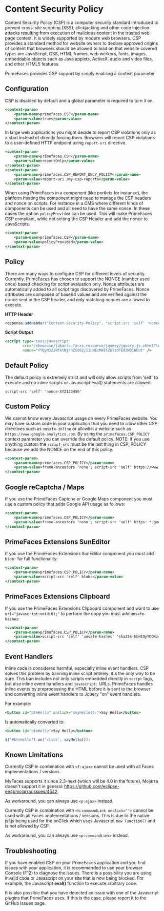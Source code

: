 # Content Security Policy

Content Security Policy (CSP) is a computer security standard introduced to prevent cross-site scripting (XSS),
clickjacking and other code injection attacks resulting from execution of malicious content in the trusted web
page context. It is widely supported by modern web browsers. CSP provides a standard method for website owners
to declare approved origins of content that browsers should be allowed to load on that website covered types
are JavaScript, CSS, HTML frames, web workers, fonts, images, embeddable objects such as Java applets, ActiveX,
audio and video files, and other HTML5 features.

PrimeFaces provides CSP support by simply enabling a context parameter

## Configuration

CSP is disabled by default and a global parameter is required to turn it on.

```xml
<context-param>
    <param-name>primefaces.CSP</param-name>
    <param-value>true</param-value>
</context-param>
```

In large web applications you might decide to report CSP violations only as a start instead of directly forcing them. 
Browsers will report CSP violations to a user-defined HTTP endpoint using `report-uri` directive.

```xml
<context-param>
    <param-name>primefaces.CSP</param-name>
    <param-value>reportOnly</param-value>
</context-param>
<context-param>
    <param-name>primefaces.CSP_REPORT_ONLY_POLICY</param-name>
    <param-value>report-uri /my-csp-reports</param-value>
</context-param>
```

When using PrimeFaces in a component (like portlets for instance), the platform hosting the component might need to
manage the CSP headers and nonce on scripts. For instance in a CMS where different kinds of components can be used
and all need to have the same nonce. In these cases the option `policyProvided` can be used. This will make
PrimeFaces CSP compliant, while not setting the CSP Header and add the nonce to JavaScripts.

```xml
<context-param>
    <param-name>primefaces.CSP</param-name>
    <param-value>policyProvided</param-value>
</context-param>
```

## Policy
There are many ways to configure CSP for different levels of security. Currently, PrimeFaces has chosen to
support the NONCE (number used once) based checking for script evaluation only. Nonce attributes are automatically
added to all script tags discovered by PrimeFaces. Nonce attributes are composed of base64 values and are verified
against the nonce sent in the CSP header, and only matching nonces are allowed to execute.

**HTTP Header**
```java
response.addHeader("Content-Security-Policy", "script-src 'self' 'nonce-YTQyM2ZiNTktNjFhZS00ZjI1LWEzMWItZGYzOTE0ZWQ1NDU1'");

```

**Script Output**
```xml
<script type="text/javascript"
        src="/showcase/jakarta.faces.resource/jquery/jquery.js.xhtml?ln=primefaces&amp;v=8.0"
        nonce="YTQyM2ZiNTktNjFhZS00ZjI1LWEzMWItZGYzOTE0ZWQ1NDU1" />
```
## Default Policy
The default policy is extremely strict and will only allow scripts from 'self' to execute and no inline
scripts or Javascript eval() statements are allowed.

```
script-src 'self' 'nonce-XYZ123456'
```

## Custom Policy
We cannot know every Javascript usage on every PrimeFaces website. You may have custom code in your
application that you need to allow other CSP directives such as `unsafe-inline` or allowlist a website
such as `https://www.google-analytics.com`.  By using the `primefaces.CSP_POLICY` context parameter you
can override the default policy. NOTE: If you use anything custom the `script-src` must be the last 
thing in CSP_POLICY because we add the NONCE on the end of this policy.

```xml
<context-param>
    <param-name>primefaces.CSP_POLICY</param-name>
    <param-value>frame-ancestors 'none'; script-src 'self' https://www.google-analytics.com</param-value>
</context-param>
```

## Google reCaptcha / Maps
If you use the PrimeFaces Captcha or Google Maps component you must use a custom policy that adds Google API usage as follows:

```xml
<context-param>
    <param-name>primefaces.CSP_POLICY</param-name>
    <param-value>frame-ancestors 'none'; script-src 'self' https: *.googleapis.com</param-value>
</context-param>
```

## PrimeFaces Extensions SunEditor
If you use the PrimeFaces Extensions SunEditor component you must add `blob:` for full functionality:

```xml
<context-param>
    <param-name>primefaces.CSP_POLICY</param-name>
    <param-value>script-src 'self' blob:</param-value>
</context-param>
```

## PrimeFaces Extensions Clipboard
If you use the PrimeFaces Extensions Clipboard component and want to use `url="javascript:void(0);"` to perform the copy you must add `unsafe-hashes`:

```xml
<context-param>
    <param-name>primefaces.CSP_POLICY</param-name>
    <param-value>script-src 'self' 'unsafe-hashes' 'sha256-kbHtQyYDQKz4SWMQ8OHVol3EC0t3tHEJFPCSwNG9NxQ='</param-value>
</context-param>
```

## Event Handlers
Inline code is considered harmful, especially inline event handlers. CSP solves this problem by banning inline
script entirely: it's the only way to be sure. This ban includes not only scripts embedded directly in `script` tags,
but also inline event handlers and `javascript:` URLs.  PrimeFaces handles inline events by preprocessing the HTML
before it is sent to the browser and converting inline event handlers to Jquery "on" event handlers.

For example:
```xml
<button id="btnHello" onclick="sayHello();">Say Hello</button>
```

Is automatically converted to:
```xml
<button id="btnHello">Say Hello</button>
```
```javascript
$('#btnHello').on('click', sayHello());
```

## Known Limitations
Currently CSP in combination with `<f:ajax>` cannot be used with all Faces implementations / versions.

MyFaces supports it since 2.3-next (which will be 4.0 in the future),
Mojarra doesn't support it in general: https://github.com/eclipse-ee4j/mojarra/issues/4542

As workaround, you can always use `<p:ajax>` instead.

Currently CSP in combination with `<h:commandLink onclick="">` cannot be used with all Faces implementations / versions.
This is due to the native jsf.js being used for the onClick which uses Javascript `new Function()` and is not allowed by CSP.

As workaround, you can always use `<p:commandLink>` instead.

## Troubleshooting

If you have enabled CSP on your PrimeFaces application and you find issues with your application,
it is recommended to use your browser Console (F12) to diagnose the issues. There is a possibility
you are using invalid code or Javascript on your site that is now being blocked.  For example,
the Javascript **eval()** function to execute arbitrary code.

It is also possible that you have detected an issue with one of the Javascript plugins that PrimeFaces
uses.  If this is the case, please report it to the GitHub Issues page.


